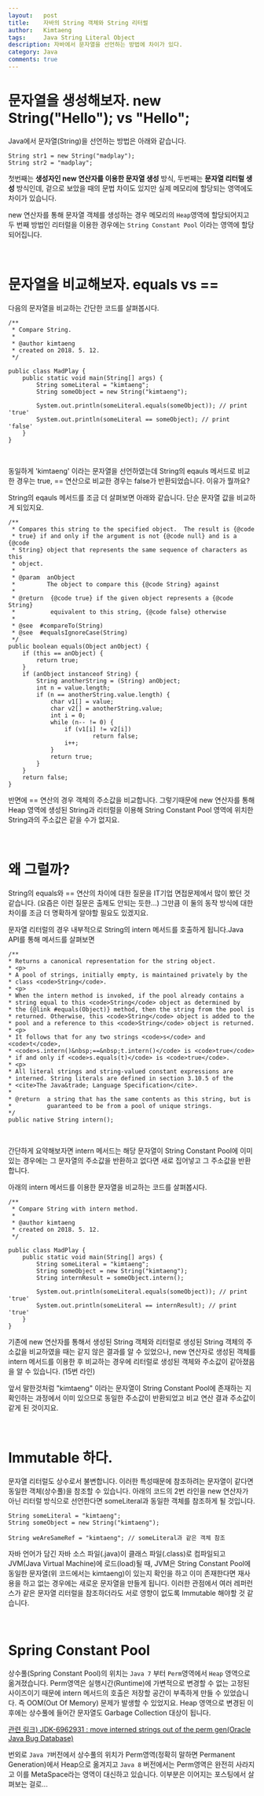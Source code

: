 ```yaml
---
layout:   post
title:    자바의 String 객체와 String 리터럴 
author:   Kimtaeng
tags: 	  Java String Literal Object
description: 자바에서 문자열을 선언하는 방법에 차이가 있다.
category: Java
comments: true
---
```


# 문자열을 생성해보자. new String("Hello"); vs "Hello";

Java에서 문자열(String)을 선언하는 방법은 아래와 같습니다.

<pre class="line-numbers"><code class="language-java" data-start="1">String str1 = new String("madplay");
String str2 = "madplay";
</code></pre>

첫번째는 <b>생성자인 new 연산자를 이용한 문자열 생성</b> 방식, 두번째는 <b>문자열 리터럴 생성</b> 방식인데,
겉으로 보았을 때의 문법 차이도 있지만 실제 메모리에 할당되는 영역에도 차이가 있습니다.

new 연산자를 통해 문자열 객체를 생성하는 경우 메모리의 ```Heap```영역에 할당되어지고
두 번째 방법인 리터럴을 이용한 경우에는 ```String Constant Pool``` 이라는 영역에 할당되어집니다. 

<br/>

# 문자열을 비교해보자. equals vs == 

다음의 문자열을 비교하는 간단한 코드를 살펴봅시다.

<pre class="line-numbers"><code class="language-java" data-start="1">/**
 * Compare String.
 *
 * @author kimtaeng
 * created on 2018. 5. 12.
 */
 
public class MadPlay {
    public static void main(String[] args) {
        String someLiteral = "kimtaeng";
        String someObject = new String("kimtaeng");
        
        System.out.println(someLiteral.equals(someObject)); // print 'true'
        System.out.println(someLiteral == someObject); // print 'false'
    }
}
</code></pre>

<br/>

동일하게 'kimtaeng' 이라는 문자열을 선언하였는데 String의 eqauls 메서드로 비교한 경우는 true,
== 연산으로 비교한 경우는 false가 반환되었습니다. 이유가 뭘까요?

String의 eqauls 메서드를 조금 더 살펴보면 아래와 같습니다. 단순 문자열 값을 비교하게 되있지요.

<pre class="line-numbers"><code class="language-java" data-start="1">/**
 * Compares this string to the specified object.  The result is {@code
 * true} if and only if the argument is not {@code null} and is a {@code
 * String} object that represents the same sequence of characters as this
 * object.
 *
 * @param  anObject
 *         The object to compare this {@code String} against
 *
 * @return  {@code true} if the given object represents a {@code String}
 *          equivalent to this string, {@code false} otherwise
 *
 * @see  #compareTo(String)
 * @see  #equalsIgnoreCase(String)
 */
public boolean equals(Object anObject) {
    if (this == anObject) {
        return true;
    }
    if (anObject instanceof String) {
        String anotherString = (String) anObject;
        int n = value.length;
        if (n == anotherString.value.length) {
            char v1[] = value;
            char v2[] = anotherString.value;
            int i = 0;
            while (n-- != 0) {
                if (v1[i] != v2[i])
                        return false;
                i++;
            }
            return true;
        }
    }
    return false;
}
</code></pre>

반면에 == 연산의 경우 객체의 주소값을 비교합니다. 그렇기때문에 new 연산자를 통해 Heap 영역에 생성된
String과 리터럴을 이용해 String Constant Pool 영역에 위치한 String과의 주소값은 같을 수가 없지요.

<br/>

# 왜 그럴까?

String의 equals와 == 연산의 차이에 대한 질문을 IT기업 면접문제에서 많이 봤던 것 같습니다. (요즘은 이런 질문은 출제도 안되는 듯한...)
그만큼 이 둘의 동작 방식에 대한 차이를 조금 더 명확하게 알야할 필요도 있겠지요.

문자열 리터럴의 경우 내부적으로 String의 intern 메서드를 호출하게 됩니다.Java API를 통해 메서드를 살펴보면

<pre class="line-numbers"><code class="language-java" data-start="1">/**
* Returns a canonical representation for the string object.
* &lt;p&gt;
* A pool of strings, initially empty, is maintained privately by the
* class &lt;code&gt;String&lt;/code&gt;.
* &lt;p&gt;
* When the intern method is invoked, if the pool already contains a
* string equal to this &lt;code&gt;String&lt;/code&gt; object as determined by
* the {@link #equals(Object)} method, then the string from the pool is
* returned. Otherwise, this &lt;code&gt;String&lt;/code&gt; object is added to the
* pool and a reference to this &lt;code&gt;String&lt;/code&gt; object is returned.
* &lt;p&gt;
* It follows that for any two strings &lt;code&gt;s&lt;/code&gt; and &lt;code&gt;t&lt;/code&gt;,
* &lt;code&gt;s.intern()&amp;nbsp;==&amp;nbsp;t.intern()&lt;/code&gt; is &lt;code&gt;true&lt;/code&gt;
* if and only if &lt;code&gt;s.equals(t)&lt;/code&gt; is &lt;code&gt;true&lt;/code&gt;.
* &lt;p&gt;
* All literal strings and string-valued constant expressions are
* interned. String literals are defined in section 3.10.5 of the
* &lt;cite&gt;The Java&amp;trade; Language Specification&lt;/cite&gt;.
*
* @return  a string that has the same contents as this string, but is
*          guaranteed to be from a pool of unique strings.
*/
public native String intern();
</code></pre>

<br/>

간단하게 요약해보자면 intern 메서드는 해당 문자열이 String Constant Pool에 이미 있는 경우에는
그 문자열의 주소값을 반환하고 없다면 새로 집어넣고 그 주소값을 반환합니다.

아래의 intern 메서드를 이용한 문자열을 비교하는 코드를 살펴봅시다.

<pre class="line-numbers"><code class="language-java" data-start="1">/**
 * Compare String with intern method.
 *
 * @author kimtaeng
 * created on 2018. 5. 12.
 */
 
public class MadPlay {
    public static void main(String[] args) {
        String someLiteral = "kimtaeng";
        String someObject = new String("kimtaeng");
        String internResult = someObject.intern();
        
        System.out.println(someLiteral.equals(someObject)); // print 'true'
        System.out.println(someLiteral == internResult); // print 'true'
    }
}
</code></pre>

기존에 new 연산자를 통해서 생성된 String 객체와 리터럴로 생성된 String 객체의 주소값을 비교하였을 때는
같지 않은 결과를 알 수 있었으나, new 연산자로 생성된 객체를 intern 메서드를 이용한 후 비교하는 경우에
리터럴로 생성된 객체와 주소값이 같아졌음을 알 수 있습니다. (15번 라인)

앞서 말한것처럼 "kimtaeng" 이라는 문자열이 String Constant Pool에 존재하는 지 확인하는 과정에서
이미 있으므로 동일한 주소값이 반환되었고 비교 연산 결과 주소값이 같게 된 것이지요. 

<br/>

# Immutable 하다. 

문자열 리터럴도 상수로서 불변합니다. 이러한 특성때문에 참조하려는 문자열이 같다면 동일한 객체(상수풀)을 참조할 수 있습니다.
아래의 코드의 2번 라인을 new 연산자가 아닌 리터럴 방식으로 선언한다면 someLiteral과 동일한 객체를 참조하게 될 것입니다. 

<pre class="line-numbers"><code class="language-java" data-start="1">String someLiteral = "kimtaeng";
String someObject = new String("kimtaeng");

String weAreSameRef = "kimtaeng"; // someLiteral과 같은 객체 참조
</code></pre>

자바 언어가 담긴 자바 소스 파일(.java)이 클래스 파일(.class)로 컴파일되고 JVM(Java Virtual Machine)에 로드(load)될 때,
JVM은 String Constant Pool에 동일한 문자열(위 코드에서는 kimtaeng)이 있는지 확인을 하고 이미 존재한다면 재사용을 하고
없는 경우에는 새로운 문자열을 만들게 됩니다. 이러한 관점에서 여러 레퍼런스가 같은 문자열 리터럴을 참조하더라도
서로 영향이 없도록 Immutable 해야할 것 같습니다.

<br/>

# Spring Constant Pool

상수풀(Spring Constant Pool)의 위치는 ```Java 7``` 부터 ```Perm```영역에서 ```Heap``` 영역으로 옮겨졌습니다.
Perm영역은 실행시간(Runtime)에 가변적으로 변경할 수 없는 고정된 사이즈이기 때문에 intern 메서드의 호출은
저장할 공간이 부족하게 만들 수 있었습니다. 즉 OOM(Out Of Memory) 문제가 발생할 수 있었지요.
Heap 영역으로 변경된 이후에는 상수풀에 들어간 문자열도 Garbage Collection 대상이 됩니다. 
 
<a href="https://bugs.java.com/view_bug.do?bug_id=6962931" target="_blank">관련 링크) JDK-6962931 : move interned strings out of the perm gen(Oracle Java Bug Database)</a><br/>

번외로 ```Java 7```버전에서 상수풀의 위치가 Perm영역(정확히 말하면 Permanent Generation)에서 Heap으로 옮겨지고 ```Java 8``` 버전에서는
Perm영역은 완전히 사라지고 이를 MetaSpace라는 영역이 대신하고 있습니다. 이부분은 이어지는 포스팅에서 살펴보는 걸로...
